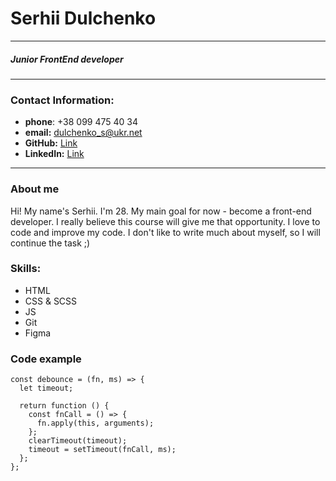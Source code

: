 # Serhii Dulchenko

---

##### Junior FrontEnd developer

---

### Contact Information:

- **phone**: +38 099 475 40 34
- **email:** dulchenko_s@ukr.net
- **GitHub:** [Link](https://github.com/m1ghty07)
- **LinkedIn:** [Link](https://www.linkedin.com/in/serhii-dulchenko-2aa3151ba/)

---

### About me

Hi! My name's Serhii. I'm 28. My main goal for now - become a front-end developer. I really believe this course will give me that opportunity. I love to code and improve my code. I don't like to write much about myself, so I will continue the task ;)

### Skills:

- HTML
- CSS & SCSS
- JS
- Git
- Figma

### Code example

```
const debounce = (fn, ms) => {
  let timeout;

  return function () {
    const fnCall = () => {
      fn.apply(this, arguments);
    };
    clearTimeout(timeout);
    timeout = setTimeout(fnCall, ms);
  };
};
```
